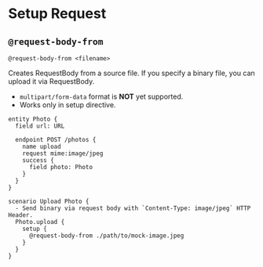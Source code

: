 # Setup Request

## `@request-body-from`

```
@request-body-from <filename>
```

Creates RequestBody from a source file. If you specify a binary file, you can upload it via RequestBody.

- `multipart/form-data` format is **NOT** yet supported.
- Works only in setup directive.

```soil
entity Photo {
  field url: URL

  endpoint POST /photos {
    name upload
    request mime:image/jpeg
    success {
      field photo: Photo
    }
  }
}

scenario Upload Photo {
  - Send binary via request body with `Content-Type: image/jpeg` HTTP Header.
  Photo.upload {
    setup {
      @request-body-from ./path/to/mock-image.jpeg
    }
  }
}
```
